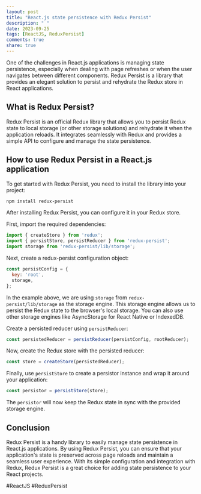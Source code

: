 ```yaml
---
layout: post
title: "React.js state persistence with Redux Persist"
description: " "
date: 2023-09-25
tags: [ReactJS, ReduxPersist]
comments: true
share: true
---
```


One of the challenges in React.js applications is managing state persistence, especially when dealing with page refreshes or when the user navigates between different components. Redux Persist is a library that provides an elegant solution to persist and rehydrate the Redux store in React applications.

## What is Redux Persist?

Redux Persist is an official Redux library that allows you to persist Redux state to local storage (or other storage solutions) and rehydrate it when the application reloads. It integrates seamlessly with Redux and provides a simple API to configure and manage the state persistence.

## How to use Redux Persist in a React.js application

To get started with Redux Persist, you need to install the library into your project:

```bash
npm install redux-persist
```

After installing Redux Persist, you can configure it in your Redux store.

First, import the required dependencies:

```javascript
import { createStore } from 'redux';
import { persistStore, persistReducer } from 'redux-persist';
import storage from 'redux-persist/lib/storage';
```

Next, create a redux-persist configuration object:

```javascript
const persistConfig = {
  key: 'root',
  storage,
};
```

In the example above, we are using `storage` from `redux-persist/lib/storage` as the storage engine. This storage engine allows us to persist the Redux state to the browser's local storage. You can also use other storage engines like AsyncStorage for React Native or IndexedDB.

Create a persisted reducer using `persistReducer`:

```javascript
const persistedReducer = persistReducer(persistConfig, rootReducer);
```

Now, create the Redux store with the persisted reducer:

```javascript
const store = createStore(persistedReducer);
```

Finally, use `persistStore` to create a persistor instance and wrap it around your application:

```javascript
const persistor = persistStore(store);
```

The `persistor` will now keep the Redux state in sync with the provided storage engine.

## Conclusion

Redux Persist is a handy library to easily manage state persistence in React.js applications. By using Redux Persist, you can ensure that your application's state is preserved across page reloads and maintain a seamless user experience. With its simple configuration and integration with Redux, Redux Persist is a great choice for adding state persistence to your React projects.

#ReactJS #ReduxPersist